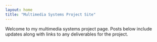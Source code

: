 ```yaml
---
layout: home
title: "Multimedia Systems Project Site"
---
```


Welcome to my multimedia systems project page. Posts below include updates along with links to any deliverables for the project.